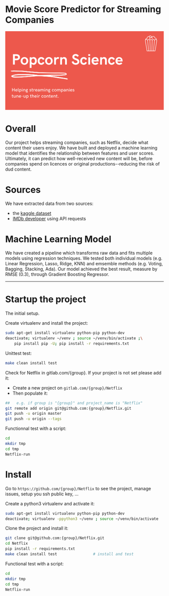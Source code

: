 # Movie Score Predictor for Streaming Companies

![](/main_image.png)

# Overall
Our project helps streaming companies, such as Netflix, decide what content their users enjoy. We have built and deployed a machine learning model that identifies the relationship between features and user scores. Ultimately, it can predict how well-received new content will be, before companies spend on licences or original productions--reducing the risk of dud content.

# Sources
We have extracted data from two sources:
- the [kaggle dataset](https://www.kaggle.com/netflix-inc/netflix-prize-data)
- [IMDb developer](https://developer.imdb.com/) using API requests

# Machine Learning Model
We have created a pipeline which transforms raw data and fits multiple models using regression techniques. We tested both individual models (e.g. Linear Regression, Lasso, Ridge, KNN) and emsemble methods (e.g. Voting, Bagging, Stacking, Ada). Our model achieved the best result, measure by RMSE (0.3), through Gradient Boosting Regressor.

------------------------------------

# Startup the project

The initial setup.

Create virtualenv and install the project:
```bash
sudo apt-get install virtualenv python-pip python-dev
deactivate; virtualenv ~/venv ; source ~/venv/bin/activate ;\
    pip install pip -U; pip install -r requirements.txt
```

Unittest test:
```bash
make clean install test
```

Check for Netflix in gitlab.com/{group}.
If your project is not set please add it:

- Create a new project on `gitlab.com/{group}/Netflix`
- Then populate it:

```bash
##   e.g. if group is "{group}" and project_name is "Netflix"
git remote add origin git@github.com:{group}/Netflix.git
git push -u origin master
git push -u origin --tags
```

Functionnal test with a script:

```bash
cd
mkdir tmp
cd tmp
Netflix-run
```

# Install

Go to `https://github.com/{group}/Netflix` to see the project, manage issues,
setup you ssh public key, ...

Create a python3 virtualenv and activate it:

```bash
sudo apt-get install virtualenv python-pip python-dev
deactivate; virtualenv -ppython3 ~/venv ; source ~/venv/bin/activate
```

Clone the project and install it:

```bash
git clone git@github.com:{group}/Netflix.git
cd Netflix
pip install -r requirements.txt
make clean install test                # install and test
```
Functional test with a script:

```bash
cd
mkdir tmp
cd tmp
Netflix-run
```
